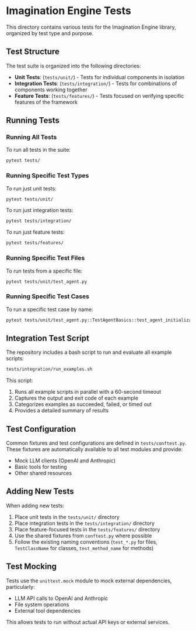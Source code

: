 # Imagination Engine Tests

This directory contains various tests for the Imagination Engine library, organized by test type and purpose.

## Test Structure

The test suite is organized into the following directories:

- **Unit Tests**: (`tests/unit/`) - Tests for individual components in isolation
- **Integration Tests**: (`tests/integration/`) - Tests for combinations of components working together
- **Feature Tests**: (`tests/features/`) - Tests focused on verifying specific features of the framework

## Running Tests

### Running All Tests

To run all tests in the suite:

```bash
pytest tests/
```

### Running Specific Test Types

To run just unit tests:

```bash
pytest tests/unit/
```

To run just integration tests:

```bash
pytest tests/integration/
```

To run just feature tests:

```bash
pytest tests/features/
```

### Running Specific Test Files

To run tests from a specific file:

```bash
pytest tests/unit/test_agent.py
```

### Running Specific Test Cases

To run a specific test case by name:

```bash
pytest tests/unit/test_agent.py::TestAgentBasics::test_agent_initialization_with_anthropic
```

## Integration Test Script

The repository includes a bash script to run and evaluate all example scripts:

```bash
tests/integration/run_examples.sh
```

This script:
1. Runs all example scripts in parallel with a 60-second timeout
2. Captures the output and exit code of each example
3. Categorizes examples as succeeded, failed, or timed out
4. Provides a detailed summary of results

## Test Configuration

Common fixtures and test configurations are defined in `tests/conftest.py`. These fixtures are automatically available to all test modules and provide:

- Mock LLM clients (OpenAI and Anthropic)
- Basic tools for testing
- Other shared resources

## Adding New Tests

When adding new tests:

1. Place unit tests in the `tests/unit/` directory
2. Place integration tests in the `tests/integration/` directory
3. Place feature-focused tests in the `tests/features/` directory
4. Use the shared fixtures from `conftest.py` where possible
5. Follow the existing naming conventions (`test_*.py` for files, `TestClassName` for classes, `test_method_name` for methods)

## Test Mocking

Tests use the `unittest.mock` module to mock external dependencies, particularly:

- LLM API calls to OpenAI and Anthropic
- File system operations
- External tool dependencies

This allows tests to run without actual API keys or external services. 